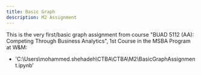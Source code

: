 ```yaml
---
title: Basic Graph
description: M2 Assignment
---
```


This is the very first/basic graph assignment from course "BUAD 5112 (AA): Competing Through Business Analytics", 1st Course in the MSBA Program at W&M:

- 'C:\\Users\\mohammed.shehadeh\\CTBA\\CTBA\\M2\\BasicGraphAssignment.ipynb'
